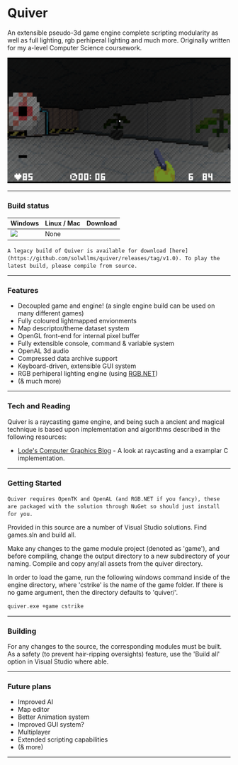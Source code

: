 # Quiver

An extensible pseudo-3d game engine complete scripting modularity as well as full lighting, rgb perhiperal lighting and much more. Originally written for my a-level Computer Science coursework.

![Quiver Level 2 gameplay](/screenshots/1.png)

---
### Build status

| Windows | Linux / Mac | Download |
|---------|-------------|----------|
|![](https://github.com/solwllms/quiver/workflows/build/badge.svg)| None |  |

``
A legacy build of Quiver is available for download [here](https://github.com/solwllms/quiver/releases/tag/v1.0). To play the latest build, please compile from source.
``

---

### Features

  - Decoupled game and engine! (a single engine build can be used on many different games)
  - Fully coloured lightmapped envionments
  - Map descriptor/theme dataset system
  - OpenGL front-end for internal pixel buffer
  - Fully extensible console, command & variable system
  - OpenAL 3d audio
  - Compressed data archive support
  - Keyboard-driven, extensible GUI system
  - RGB perhiperal lighting engine (using [RGB.NET](https://github.com/DarthAffe/RGB.NET))
  - (& much more)

---

### Tech and Reading

Quiver is a raycasting game engine, and being such a ancient and magical technique is based upon implementation and algorithms described in the following resources:

* [Lode's Computer Graphics Blog] - A look at raycasting and a examplar C implementation.

---

### Getting Started

``
Quiver requires OpenTK and OpenAL (and RGB.NET if you fancy), these are packaged with the solution through NuGet so should just install for you.
``

Provided in this source are a number of Visual Studio solutions. Find games.sln and build all.

Make any changes to the game module project (denoted as 'game'), and before compiling, change the output directory to a new subdirectory of your naming. Compile and copy any/all assets from the quiver directory.

In order to load the game, run the following windows command inside of the engine directory, where 'cstrike' is the name of the game folder. If there is no game argument, then the directory defaults to 'quiver/'.

```sh
quiver.exe +game cstrike
```

---

### Building
For any changes to the source, the corresponding modules must be built. As a safety (to prevent hair-ripping oversights) feature, use the 'Build all' option in Visual Studio where able.

---

### Future plans

  - Improved AI
  - Map editor
  - Better Animation system
  - Improved GUI system?
  - Multiplayer
  - Extended scripting capabilities
  - (& more)

---

[//]: # (These are reference links used in the body of this note and get stripped out when the markdown processor does its job. There is no need to format nicely because it shouldn't be seen. Thanks SO - http://stackoverflow.com/questions/4823468/store-comments-in-markdown-syntax)


   [Lode's Computer Graphics Blog]: <https://lodev.org/cgtutor/raycasting.html>
